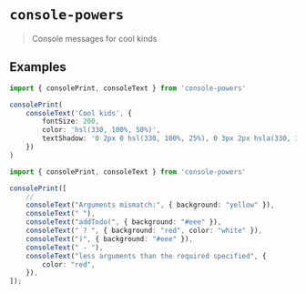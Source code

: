 # `console-powers`

> Console messages for cool kinds

<!--
[![Gzipped Size](https://img.shields.io/bundlephobia/minzip/{{data.name}})](https://bundlephobia.com/result?p={{data.name}})
[![Build Status](https://img.shields.io/github/actions/workflow/status/astoilkov/{{data.name}}/main.yml?branch=main)](https://github.com/astoilkov/{{data.name}}/actions/workflows/main.yml)


## Install

```bash
npm install {{data.name}}
```

## Why

## Usage

## API

## Alternatives

## Related

-->

## Examples

```ts
import { consolePrint, consoleText } from 'console-powers'

consolePrint(
    consoleText('Cool kids', {
        fontSize: 200,
    	color: 'hsl(330, 100%, 50%)',
    	textShadow: '0 2px 0 hsl(330, 100%, 25%), 0 3px 2px hsla(330, 100%, 15%, 0.5), /* next */ 0 3px 0 hsl(350, 100%, 50%), 0 5px 0 hsl(350, 100%, 25%), 0 6px 2px hsla(350, 100%, 15%, 0.5), /* next */ 0 6px 0 hsl(20, 100%, 50%), 0 8px 0 hsl(20, 100%, 25%), 0 9px 2px hsla(20, 100%, 15%, 0.5), /* next */ 0 9px 0 hsl(50, 100%, 50%), 0 11px 0 hsl(50, 100%, 25%), 0 12px 2px hsla(50, 100%, 15%, 0.5), /* next */ 0 12px 0 hsl(70, 100%, 50%), 0 14px 0 hsl(70, 100%, 25%), 0 15px 2px hsla(70, 100%, 15%, 0.5), /* next */ 0 15px 0 hsl(90, 100%, 50%), 0 17px 0 hsl(90, 100%, 25%), 0 17px 2px hsla(90, 100%, 15%, 0.5)',
    })
)
```

```ts
import { consolePrint, consoleText } from 'console-powers'

consolePrint([
    //
    consoleText("Arguments mismatch:", { background: "yellow" }),
    consoleText(" "),
    consoleText("addTodo(", { background: "#eee" }),
    consoleText(" ? ", { background: "red", color: "white" }),
    consoleText(")", { background: "#eee" }),
    consoleText(" - "),
    consoleText("less arguments than the required specified", {
        color: "red",
    }),
]);
```
